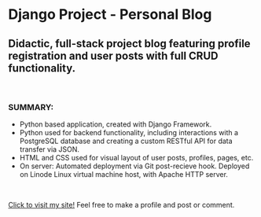 <h1>Django Project - Personal Blog </h1>

<h2>Didactic, full-stack project blog featuring profile registration and user posts with full CRUD functionality.</h2>

<br>

<p>
<h3>SUMMARY:</h3>

- Python based application, created with Django Framework.
- Python used for backend functionality, including interactions with a PostgreSQL database and creating a custom RESTful API for data transfer via JSON.
- HTML and CSS used for visual layout of user posts, profiles, pages, etc.
- On server: Automated deployment via Git post-recieve hook. Deployed on Linode Linux virtual machine host, with Apache HTTP server.
</p>

<br>


<p> <a href="https://www.arajashe.blog" class="btn btn-link">Click to visit my site!</a>
Feel free to make a profile and post or comment.</p>